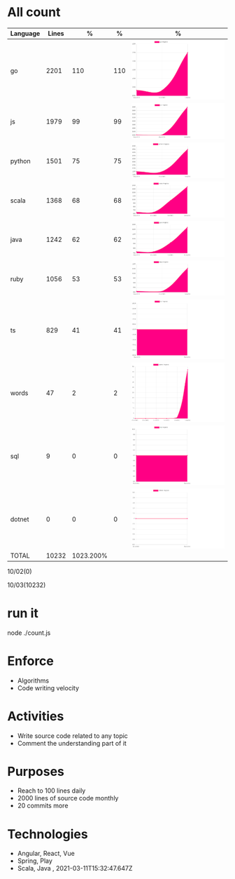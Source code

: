 # All count
|Language|Lines|%|%|%|
|----------|-------|--------|--------|--------|
|go|2201|110|110|![go](https://raw.githubusercontent.com/kapit4n/l-10000-dev/master/go.png)|
|js|1979|99|99|![js](https://raw.githubusercontent.com/kapit4n/l-10000-dev/master/js.png)|
|python|1501|75|75|![python](https://raw.githubusercontent.com/kapit4n/l-10000-dev/master/python.png)|
|scala|1368|68|68|![scala](https://raw.githubusercontent.com/kapit4n/l-10000-dev/master/scala.png)|
|java|1242|62|62|![java](https://raw.githubusercontent.com/kapit4n/l-10000-dev/master/java.png)|
|ruby|1056|53|53|![ruby](https://raw.githubusercontent.com/kapit4n/l-10000-dev/master/ruby.png)|
|ts|829|41|41|![ts](https://raw.githubusercontent.com/kapit4n/l-10000-dev/master/ts.png)|
|words|47|2|2|![words](https://raw.githubusercontent.com/kapit4n/l-10000-dev/master/words.png)|
|sql|9|0|0|![sql](https://raw.githubusercontent.com/kapit4n/l-10000-dev/master/sql.png)|
|dotnet|0|0|0|![dotnet](https://raw.githubusercontent.com/kapit4n/l-10000-dev/master/dotnet.png)|
|TOTAL|10232|1023.200%|
10/02(0)

10/03(10232)


# run it
node ./count.js
    
# Enforce
* Algorithms
* Code writing velocity

# Activities
* Write source code related to any topic
* Comment the understanding part of it
    
# Purposes
* Reach to 100 lines daily
* 2000 lines of source code monthly
* 20 commits more

# Technologies
* Angular, React, Vue
* Spring, Play
* Scala, Java
, 2021-03-11T15:32:47.647Z
